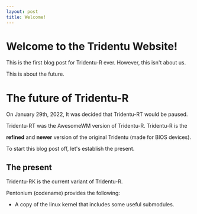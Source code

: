 ```yaml
---
layout: post
title: Welcome!
---
```


# Welcome to the Tridentu Website!

This is the first blog post for Tridentu-R ever. However, this isn't about us.

This is about the future.


# The future of Tridentu-R

On January 29th, 2022, It was decided that Tridentu-RT would be paused.

Tridentu-RT was the AwesomeWM version of Tridentu-R. Tridentu-R is the

**refined** and **newer** version of the original Tridentu (made for BIOS devices).

To start this blog post off, let's establish the present.


## The present

Tridentu-RK is the current variant of Tridentu-R.

Pentonium (codename) provides the following:

- A copy of the linux kernel that includes some useful submodules.



